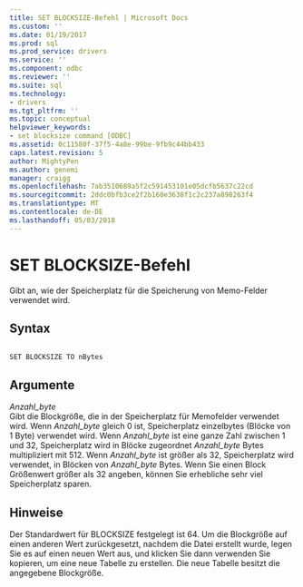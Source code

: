 ```yaml
---
title: SET BLOCKSIZE-Befehl | Microsoft Docs
ms.custom: ''
ms.date: 01/19/2017
ms.prod: sql
ms.prod_service: drivers
ms.service: ''
ms.component: odbc
ms.reviewer: ''
ms.suite: sql
ms.technology:
- drivers
ms.tgt_pltfrm: ''
ms.topic: conceptual
helpviewer_keywords:
- set blocksize command [ODBC]
ms.assetid: 0c11580f-37f5-4a8e-99be-9fb9c44bb433
caps.latest.revision: 5
author: MightyPen
ms.author: genemi
manager: craigg
ms.openlocfilehash: 7ab3510689a5f2c591453101e05dcfb5637c22cd
ms.sourcegitcommit: 2ddc0bfb3ce2f2b160e3638f1c2c237a898263f4
ms.translationtype: MT
ms.contentlocale: de-DE
ms.lasthandoff: 05/03/2018
---
```

# <a name="set-blocksize-command"></a>SET BLOCKSIZE-Befehl
Gibt an, wie der Speicherplatz für die Speicherung von Memo-Felder verwendet wird.  
  
## <a name="syntax"></a>Syntax  
  
```  
  
SET BLOCKSIZE TO nBytes  
```  
  
## <a name="arguments"></a>Argumente  
 *Anzahl_byte*  
 Gibt die Blockgröße, die in der Speicherplatz für Memofelder verwendet wird. Wenn *Anzahl_byte* gleich 0 ist, Speicherplatz einzelbytes (Blöcke von 1 Byte) verwendet wird. Wenn *Anzahl_byte* ist eine ganze Zahl zwischen 1 und 32, Speicherplatz wird in Blöcke zugeordnet *Anzahl_byte* Bytes multipliziert mit 512. Wenn *Anzahl_byte* ist größer als 32, Speicherplatz wird verwendet, in Blöcken von *Anzahl_byte* Bytes. Wenn Sie einen Block Größenwert größer als 32 angeben, können Sie erhebliche sehr viel Speicherplatz sparen.  
  
## <a name="remarks"></a>Hinweise  
 Der Standardwert für BLOCKSIZE festgelegt ist 64. Um die Blockgröße auf einen anderen Wert zurückgesetzt, nachdem die Datei erstellt wurde, legen Sie es auf einen neuen Wert aus, und klicken Sie dann verwenden Sie kopieren, um eine neue Tabelle zu erstellen. Die neue Tabelle besitzt die angegebene Blockgröße.
